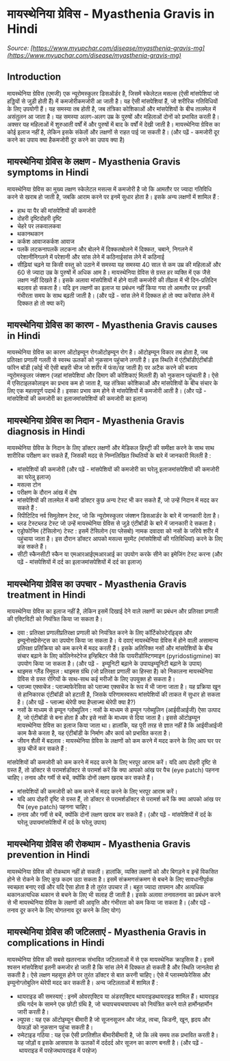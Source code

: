 # मायस्थेनिया ग्रेविस - Myasthenia Gravis in Hindi
_Source: [https://www.myupchar.com/disease/myasthenia-gravis-mg](https://www.myupchar.com/disease/myasthenia-gravis-mg)_

## Introduction
मायस्थेनिया ग्रेविस (एमजी) एक न्यूरोमस्कुलर डिसऑर्डर है, जिसमें स्केलेटल मसल्स (ऐसी मांसपेशियां जो हड्डियों से जुड़ी होती हैं) में कमजोरीकमजोरी आ जाती है। यह ऐसी मांसपेशियां हैं, जो शरीरिक गतिविधियों के लिए उपयोगी हैं। यह समस्या तब होती है, जब तंत्रिका कोशिकाओं और मांसपेशियों के बीच तालमेल में असंतुलन आ जाता है। यह समस्या अलग-अलग उम्र के पुरुषों और महिलाओं दोनों को प्रभावित करती है। अक्सर यह महिलाओं में शुरुआती वर्षों में और पुरुषों में बाद के वर्षों में देखी जाती है। मायस्थेनिया ग्रेविस का कोई इलाज नहीं है, लेकिन इसके संकेतों और लक्षणों से राहत पाई जा सकती है।
(और पढ़ें - कमजोरी दूर करने का उपाय क्या हैकमजोरी दूर करने का उपाय क्या है)

## मायस्थेनिया ग्रेविस के लक्षण - Myasthenia Gravis symptoms in Hindi
मायस्थेनिया ग्रेविस का मुख्य लक्षण स्केलेटल मसल्स में कमजोरी है जो कि आमतौर पर ज्यादा गतिविधि करने से खराब हो जाती है, जबकि आराम करने पर इनमें सुधार होता है। इसके अन्य लक्षणों में शामिल हैं :
- हाथ या पैर की मांसपेशियों की कमजोरी
- दोहरी दृष्टिदोहरी दृष्टि
- चेहरे पर लकवालकवा
- थकानथकान
- कर्कश आवाजकर्कश आवाज
- पलकें लटकनापलकें लटकना और बोलने में दिक्कतबोलने में दिक्कत, चबाने, निगलने में परेशानीनिगलने में परेशानी और सांस लेने में कठिनाईसांस लेने में कठिनाई
- सीढ़ियां चढ़ने या किसी वस्तु को उठाने में समस्या
यह समस्या 40 साल से कम उम्र की महिलाओं और 60 से ज्यादा उम्र के पुरुषों में अधिक आम है। मायस्थेनिया ग्रेविस से ग्रस्त हर व्यक्ति में एक जैसे लक्षण नहीं दिखते हैं। इसके अलावा मांसपेशियों में होने वाली कमजोरी की तीव्रता में भी दिन-प्रतिदिन बदलाव हो सकता है। यदि इन लक्षणों का इलाज या प्रबंधन नहीं किया गया तो आमतौर पर इनकी गंभीरता समय के साथ बढ़ती जाती है।
(और पढ़ें - सांस लेने में दिक्कत हो तो क्या करेंसांस लेने में दिक्कत हो तो क्या करें)

## मायस्थेनिया ग्रेविस का कारण - Myasthenia Gravis causes in Hindi
मायस्थेनिया ग्रेविस का कारण ऑटोइम्यून रोगऑटोइम्यून रोग है। ऑटोइम्यून विकार तब होता है, जब प्रतिरक्षा प्रणाली गलती से स्वस्थ ऊतकों को नुकसान पहुंचाने लगती है। इस स्थिति में एंटीबॉडीएंटीबॉडी फॉरेन बॉडी (कोई भी ऐसी बाहरी चीज जो शरीर में फंस/रह जाती है) पर अटैक करने की बजाय न्यूरोमस्कुलर जंक्शन (जहां मांसपेशियां और दिमाग की कोशिकाएं मिलती हैं) को नुकसान पहुंचाती है। ऐसे में एसिटाइलकोलाइन का प्रभाव कम हो जाता है, यह तंत्रिका कोशिकाओं और मांसपेशियों के बीच संचार के लिए एक महत्वपूर्ण पदार्थ है। इसका प्रभाव कम होने से मांसपेशियों में कमजोरी आती है।
(और पढ़ें - मांसपेशियों की कमजोरी का इलाजमांसपेशियों की कमजोरी का इलाज)

## मायस्थेनिया ग्रेविस का निदान - Myasthenia Gravis diagnosis in Hindi
मायस्थेनिया ग्रेविस के निदान के लिए डॉक्टर लक्षणों और मेडिकल हिस्ट्री की समीक्षा करने के साथ साथ शारीरिक परीक्षण कर सकते हैं, जिसकी मदद से निम्नलिखित स्थितियों के बारे में जानकारी मिलती है :
- मांसपेशियों की कमजोरी (और पढ़ें - मांसपेशियों की कमजोरी का घरेलू इलाजमांसपेशियों की कमजोरी का घरेलू इलाज)
- मसल्स टोन
- परीक्षण के दौरान आंख में दोष
- मांसपेशियों की तालमेल में कमी
डॉक्टर कुछ अन्य टेस्ट भी कर सकते हैं, जो उन्हें निदान में मदद कर सकते हैं :
- रिपीटिटिव नर्व सिमुलेशन टेस्ट, जो कि न्यूरोमस्कुलर जंक्शन डिसआर्डर के बारे में जानकारी देता है।
- ब्लड टेस्टब्लड टेस्ट जो उन्हें मायस्थेनिया ग्रेविस से जुड़े एंटीबॉडी के बारे में जानकारी दे सकता है।
- एड्रोफोनिम (टेंसिलोन) टेस्ट : इसमें टेंसिलोन (या प्लेसबो) नामक दवादवा को नसों के जरिये शरीर में पहुंचाया जाता है। इस दौरान डॉक्टर आपको मसल्स मूवमेंट (मांसपेशियों की गतिविधियां) करने के लिए कह सकते हैं।
- सीटी स्कैनसीटी स्कैन या एमआरआईएमआरआई का उपयोग करके सीने का इमेजिंग टेस्ट करना
(और पढ़ें - मांसपेशियों में दर्द का इलाजमांसपेशियों में दर्द का इलाज)

## मायस्थेनिया ग्रेविस का उपचार - Myasthenia Gravis treatment in Hindi
मायस्थेनिया ग्रेविस का इलाज नहीं है, लेकिन इसमें दिखाई देने वाले लक्षणों का प्रबंधन और प्रतिरक्षा प्रणाली की एक्टिविटी को नियंत्रित किया जा सकता है।
- दवा : प्रतिरक्षा प्रणालीप्रतिरक्षा प्रणाली को नियंत्रित करने के लिए कॉर्टिकोस्टेरॉइड्स और इम्यूनोसप्रेसेन्ट्स का उपयोग किया जा सकता है। ये दवाएं मायस्थेनिया ग्रेविस में होने वाली असामान्य प्रतिरक्षा प्रतिक्रिया को कम करने में मदद करती हैं। इसके अतिरिक्त नसों और मांसपेशियों के बीच संचार बढ़ाने के लिए कोलिनेस्टेरेज इन्हिबिटर जैसे कि पायरीडोस्टिगमाइन (pyridostigmine) का उपयोग किया जा सकता है।​
(और पढ़ें -  इम्यूनिटी बढ़ाने के उपायइम्यूनिटी बढ़ाने के उपाय)
- थाइमस ग्लैंड रिमूवल : थाइमस ग्रंथि (जो प्रतिरक्षा प्रणाली का हिस्सा है) को निकालना मायस्थेनिया ग्रेविस से ग्रस्त रोगियों के साथ-साथ कई मरीजों के लिए उपयुक्त हो सकता है।
- प्लाज्मा एक्सचेंज : प्लाज्माफेरेसिस को प्लाज्मा एक्सचेंज के रूप में भी जाना जाता है। यह प्रक्रिया खून से हानिकारक एंटीबॉडी को हटाती है, जिसके परिणामस्वरूप मांसपेशियों की ताकत में सुधार हो सकता है। (और पढ़ें - प्लाज्मा थेरेपी क्या हैप्लाज्मा थेरेपी क्या है?)
- नसों के माध्यम से इम्यून ग्लोब्युलिन : नसों के माध्यम से इम्यून ग्लोब्युलिन (आईवीआईजी) ऐसा उत्पाद है, जो एंटीबॉडी से बना होता है और इसे नसों के माध्यम से दिया जाता है। इससे ऑटोइम्यून मायस्थेनिया ग्रेविस का इलाज किया जाता था। हालांकि, यह पूरी तरह से ज्ञात नहीं है कि आईवीआईजी काम कैसे करता है, यह एंटीबॉडी के निर्माण और कार्य को प्रभावित करता है।
- जीवन शैली में बदलाव : मायस्थेनिया ग्रेविस के लक्षणों को कम करने में मदद करने के लिए आप घर पर कुछ चीजें कर सकते हैं :
	
मांसपेशियों की कमजोरी को कम करने में मदद करने के लिए भरपूर आराम करें।
यदि आप दोहरी दृष्टि से ग्रस्त हैं, तो डॉक्टर से परामर्शडॉक्टर से परामर्श करें कि क्या आपको आंख पर पैच (eye patch) पहनना चाहिए।
तनाव और गर्मी से बचें, क्योंकि दोनों लक्षण खराब कर सकते हैं।
- मांसपेशियों की कमजोरी को कम करने में मदद करने के लिए भरपूर आराम करें।
- यदि आप दोहरी दृष्टि से ग्रस्त हैं, तो डॉक्टर से परामर्शडॉक्टर से परामर्श करें कि क्या आपको आंख पर पैच (eye patch) पहनना चाहिए।
- तनाव और गर्मी से बचें, क्योंकि दोनों लक्षण खराब कर सकते हैं।
(और पढ़ें - मांसपेशियों में दर्द के घरेलू उपायमांसपेशियों में दर्द के घरेलू उपाय)

## मायस्थेनिया ग्रेविस की रोकथाम - Myasthenia Gravis prevention in Hindi
मायस्थेनिया ग्रेविस की रोकथाम नहीं हो सकती। हालांकि, व्यक्ति लक्षणों को और बिगड़ने व इन्हें विकसित होने से रोकने के लिए कुछ कदम उठा सकता है।
इसमें संक्रमणसंक्रमण से बचने के लिए सावधानीपूर्वक स्वच्छता बनाए रखें और यदि ऐसा होता है तो तुरंत उपचार लें।
बहुत ज्यादा तापमान और अत्यधिक थकानअत्यधिक थकान से बचने के लिए भी सलाह दी जाती है। इसके अलावा तनावतनाव का प्रबंधन करने से भी मायस्थेनिया ग्रेविस के लक्षणों की आवृत्ति और गंभीरता को कम किया जा सकता है।
(और पढ़ें - तनाव दूर करने के लिए योगतनाव दूर करने के लिए योग)

## मायस्थेनिया ग्रेविस की जटिलताएं - Myasthenia Gravis in complications in Hindi
मायस्थेनिया ग्रेविस की सबसे खतरनाक संभावित जटिलताओं में से एक मायस्थेनिक क्राइसिस है। इसमें श्वसन मांसपेशियां इतनी कमजोर हो जाती है कि सांस लेने में दिक्कत हो सकती है और स्थिति जानलेवा हो सकती है। ऐसे लक्षण महसूस होने पर तुरंत डॉक्टर से बात करनी चाहिए। ऐसे में प्लास्माफेरेसिस और इम्युनोग्लोबुलिन थेरेपी मदद कर सकती है।
अन्य जटिलताओं में शामिल हैं :
- थायराइड की समस्याएं : इनमें ओवरएक्टिव या अंडरएक्टिव थायराइडथायराइड शामिल हैं। थायराइड ग्रंथि गर्दन के सामने एक छोटी ग्रंथि है, जो चयापचयचयापचय को नियंत्रित करने वाले हार्मोनहार्मोन जारी करती है।
- ल्यूपस : यह एक ऑटोइम्यून बीमारी है जो सूजनसूजन और जोड़, त्वचा, किडनी, खून, हृदय और फेफड़ों को नुकसान पहुंचा सकती है।
- रुमेटाइड गठिया : यह एक ऐसी प्रगतिशील बीमारीबीमारी है, जो कि लंबे समय तक प्रभावित करती है। यह जोड़ों व इसके आसपास के ऊतकों में दर्ददर्द ओर सूजन का कारण बनती है।
(और पढ़ें -  थायराइड में परहेजथायराइड में परहेज)

